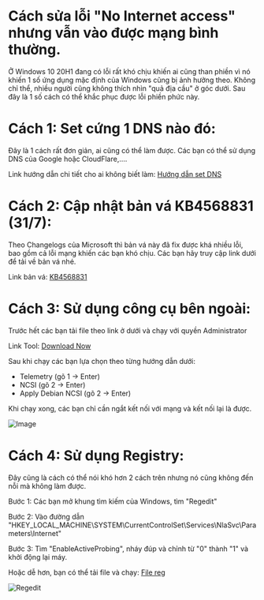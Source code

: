 # Cách sửa lỗi "No Internet access" nhưng vẫn vào được mạng bình thường.

Ở Windows 10 20H1 đang có lỗi rất khó chịu khiến ai cũng than phiền vì nó khiến 1 số ứng dụng mặc định của Windows cũng bị ảnh hưởng theo. Không chỉ thể, nhiều người cũng không thích nhìn "quả địa cầu" ở góc dưới. Sau đây là 1 số cách có thể khắc phục được lỗi phiền phức này.

# Cách 1: Set cứng 1 DNS nào đó:
Đây là 1 cách rất đơn giản, ai cũng có thể làm được. Các bạn có thể sử dụng DNS của Google hoặc CloudFlare,.... 

Link hướng dẫn chi tiết cho ai không biết làm: [Hướng dẫn set DNS](https://www.thegioididong.com/hoi-dap/huong-dan-doi-doi-dns-tren-may-tinh-1052424)

# Cách 2: Cập nhật bản vá KB4568831 (31/7):

Theo Changelogs của Microsoft thì bản vá này đã fix được khá nhiều lỗi, bao gồm cả lỗi mạng khiến các bạn khó chịu. Các bạn hãy truy cập link dưới để tải về bản vá nhé.

Link bản vá: [KB4568831](https://www.catalog.update.microsoft.com/Search.aspx?q=KB4568831)

# Cách 3: Sử dụng công cụ bên ngoài:

Trước hết các bạn tải file theo link ở dưới và chạy với quyền Administrator

Link Tool: [Download Now](https://github.com/crazy-max/WindowsSpyBlocker/releases/tag/4.31.1)

Sau khi chạy các bạn lựa chọn theo từng hướng dẫn dưới:
* Telemetry (gõ 1 -> Enter)
* NCSI (gõ 2 -> Enter)
* Apply Debian NCSI (gõ 2 -> Enter)

Khi chạy xong, các bạn chỉ cần ngắt kết nối với mạng và kết nối lại là được.

![Image](https://scontent.fhan2-1.fna.fbcdn.net/v/t1.0-0/p600x600/117351730_2704142953134068_3213013193545685726_o.jpg?_nc_cat=102&_nc_sid=07e735&_nc_ohc=mknwVtUkKOAAX8-Uisv&_nc_ht=scontent.fhan2-1.fna&_nc_tp=6&oh=91fb18fef5571653a3207a0600511552&oe=5F51F250)
# Cách 4: Sử dụng Registry:

Đây cũng là cách có thể nói khó hơn 2 cách trên nhưng nó cũng không đến nỗi mà không làm được.

Bước 1: Các bạn mở khung tìm kiếm của Windows, tìm "Regedit"

Bước 2: Vào đường dẫn "HKEY_LOCAL_MACHINE\SYSTEM\CurrentControlSet\Services\NlaSvc\Parameters\Internet"

Bước 3: Tìm "EnableActiveProbing", nháy đúp và chỉnh từ "0" thành "1" và khởi động lại máy.

Hoặc dễ hơn, bạn có thể tải file và chạy: [File reg](https://www.upload.ee/files/12103363/Fix_No_Internet_Access.reg.html)

![Regedit](https://i.imgur.com/GU6V8fZ.jpg)
